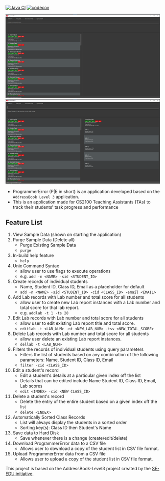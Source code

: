 [![Java CI](https://github.com/AY2122S1-CS2103-F09-3/tp/actions/workflows/gradle.yml/badge.svg?branch=master)](https://github.com/AY2122S1-CS2103-F09-3/tp/actions)
[![codecov](https://codecov.io/gh/AY2122S1-CS2103-F09-3/tp/branch/master/graph/badge.svg?token=KLKGJOEN9F)](https://codecov.io/gh/AY2122S1-CS2103-F09-3/tp)

![Ui](docs/images/Ui1_v1.3b.png)
![Ui](docs/images/Ui2_v1.3b.png)

* ProgrammerError (P|E in short) is an application developed based on the `AddressBook Level 3` application.
* This is an application made for CS2100 Teaching Assistants (TAs) to track their students' task progress and performance

## Feature List

1. View Sample Data (shown on starting the application)
2. Purge Sample Data (Delete all)
    - Purge Existing Sample Data
    - `purge`
3. In-build help feature
    - `help`
4. Unix Command Syntax
    - allow user to use flags to execute operations
    - e.g. `add -n <NAME> -sid <STUDENT_ID>`
5. Create records of individual students
    - Name, Student ID, Class ID, Email as a placeholder for default
    - `add -n <NAME> -sid <STUDENT_ID> -cid <CLASS_ID> -email <EMAIL>`
6. Add Lab records with Lab number and total score for all students
   - allow user to create new Lab report instances with a Lab number and total score for that lab report. 
   - e.g. `addlab -t 1 -ts 20`
7. Edit Lab records with Lab number and total score for all students
   - allow user to edit existing Lab report title and total score.
   - `editlab -t <LAB_NUM> -nt <NEW_LAB_NUM> -tsv <NEW_TOTAL_SCORE>`
8. Delete Lab records with Lab number and total score for all students
    - allow user delete an existing Lab report instances.
    - `dellab -t <LAB_NUM>`
9. Filters the records of individual students using query parameters
    - Filters the list of students based on any combination of the following parameters: Name, Student ID, Class ID, Email
    - `filter -cid <CLASS_ID>`
10. Edit a student's record
     - Edit a student's details at a particular given index off the list
     - Details that can be edited include Name Student ID, Class ID, Email, Lab scores
     - `edit <INDEX> -cid <NEW CLASS_ID>`
11. Delete a student's record
     - Delete the entry of the entire student based on a given index off the list
     - `delete <INDEX>`
12. Automatically Sorted Class Records
     - List will always display the students in a sorted order
     - Sorting key(s): Class ID then Student's Name
13. Save data to Hard Disk 
    - Save whenever there is a change (create/edit/delete)
14. Download ProgrammerError data to a CSV file 
    - Allows user to download a copy of the student list in CSV file format. 
15. Upload ProgrammerError data from a CSV file
    - Allows user to upload a copy of the student list in CSV file format.

This project is based on the AddressBook-Level3 project created by the [SE-EDU initiative](https://se-education.org).

